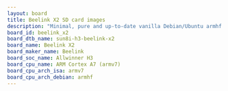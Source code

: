 ```yaml
---
layout: board
title: Beelink X2 SD card images
description: "Minimal, pure and up-to-date vanilla Debian/Ubuntu armhf SD card images for Beelink X2 by Beelink, SoC: Allwinner H3, CPU ISA: armv7"
board_id: beelink_x2
board_dtb_name: sun8i-h3-beelink-x2
board_name: Beelink X2
board_maker_name: Beelink
board_soc_name: Allwinner H3
board_cpu_name: ARM Cortex A7 (armv7)
board_cpu_arch_isa: armv7
board_cpu_arch_debian: armhf
---
```

